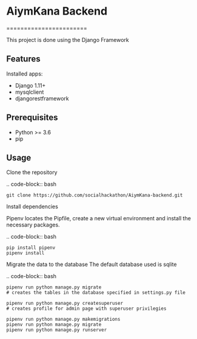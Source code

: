 # AiymKana Backend

=======================

This project is done using the Django Framework

Features
---------

Installed apps:

* Django 1.11+
* mysqlclient
* djangorestframework

Prerequisites
-------------

- Python >= 3.6
- pip

Usage
-----

Clone the repository

.. code-block:: bash

    git clone https://github.com/socialhackathon/AiymKana-backend.git

Install dependencies

Pipenv locates the Pipfile, create a new virtual environment and install the necessary packages.

.. code-block:: bash

    pip install pipenv
	pipenv install


Migrate the data to the database
The default database used is sqlite

.. code-block:: bash

    pipenv run python manage.py migrate
    # creates the tables in the database specified in settings.py file
    
    pipenv run python manage.py createsuperuser
    # creates profile for admin page with superuser privilegies
    
    pipenv run python manage.py makemigrations
    pipenv run python manage.py migrate
    pipenv run python manage.py runserver


